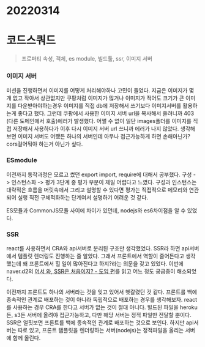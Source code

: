 # 20220314

# 코드스쿼드

> 프로퍼티 속성, 객체, es module, 빌드툴, ssr, 이미지 서버

### 이미지 서버

미션을 진행하면서 이미지를 어떻게 처리해야하나 고민이 들었다. 지금은 이미지가 몇 개 없고 작아서 상관없지만 쿠팡처럼 이미지가 많거나 이미지가 적어도 크기가 큰 이미지를 다운받아야하는경우 이미지를 직접 db에 저장해서 쓰기보다 이미지서버를 활용하는게 좋다고 했다. 그런데 쿠팡에서 사용한 이미지 서버 url을 복사해서 쓸려니까 403 (다른 도메인에서 호출)에러가 발생했다. 어쩔 수 없이 일단 images폴더를 이미지를 직접 저장해서 사용하다가 이후 다시 이미지 서버 url 쓰니까 에러가 나지 않았다. 생각해보면 이미지 서버도 어쨌든 하나의 서버인데 아무나 접근가능하게 하면 손해아닌가? cors걸어둬야 하는거 아닌가 싶다.

### ESmodule

이전까지 동작과정은 모르고 썼던 export import, require에 대해서 공부했다. 구성 -> 인스턴스화 -> 평가 3단계 중 평가 부분이 제일 어렵다고 느꼈다. 구성과 인스턴스는 대략적은 흐름을 머릿속에서 그리고 설명할 수 있다면 평가는 직접적으로 메모리와 연관되어 실행 직전 구체적화하는 단계여서 설명하기 어려운 것 같다.

ES모듈과 CommonJS모듈 사이에 차이가 있던데, nodejs와 es6차이점을 알 수 있었다.

### SSR

react를 사용하면서 CRA와 api서버로 분리된 구조만 생각했었다. SSR라 하면 api서버에서 템플릿 렌더링도 진행하는 줄 알았다. 그래서 프론트에서 역할이 줄어든다고 생각했는데 왜 프론트에서 힐 일이 많아진다고 하지?라는 의문을 갖고 있었다. 이번에 naver.d2의 [어서 와, SSR은 처음이지? - 도입 편](https://d2.naver.com/helloworld/7804182)를 읽고 어느 정도 궁금증이 해소되었다.

이전까지 프론트도 하나의 서버라는 것을 잊고 있어서 헷갈렸던 것 같다. 프론트를 백에 종속적인 관계로 배포하는 것이 아니라 독립적으로 배포하는 경우를 생각해보자. react를 사용하는 경우 CRA를 한다고 서버가 없는 것이 절대 아니다. 빌드된 파일을 heroku든, s3든 서버에 올려야 접근가능하고, 다만 해당 서버는 정적 파일만 전달할 뿐이다. SSR은 얼핏보면 프론트를 백에 종속적인 관계로 배포하는 것으로 보인다. 하지만 api서버는 따로 있고, 프론트 탬플릿을 렌더링하는 서버(nodejs)는 정적파일을 올리는 서버에 함께 올린다.
